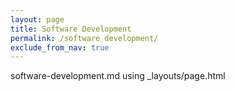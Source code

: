 ```yaml
---
layout: page
title: Software Development
permalink: /software development/
exclude_from_nav: true
---
```


software-development.md using _layouts/page.html
